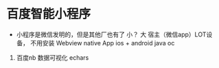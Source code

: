 # 百度智能小程序

- 小程序是微信发明的，但是其他厂也有了
    小？ 大 宿主（微信app）LOT设备， 不用安装
    Webview native  App ios + android java oc

1. 百度nb 数据可视化
    echars 
